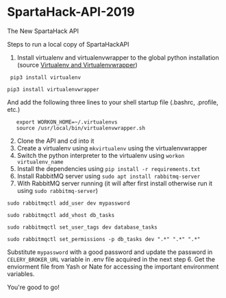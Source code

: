 # SpartaHack-API-2019
The New SpartaHack API

Steps to run a local copy of SpartaHackAPI

1. Install virtualenv and virtualenvwrapper to the global python installation (source [Virtualenv and Virtualenvwrapper](http://docs.python-guide.org/en/latest/dev/virtualenvs/))  
```
 pip3 install virtualenv
```
```
pip3 install virtualenvwrapper
```  
   And add the following three lines to your shell startup file (.bashrc, .profile, etc.)  
```export VIRTUALENVWRAPPER_PYTHON=/usr/bin/python3
   export WORKON_HOME=~/.virtualenvs
   source /usr/local/bin/virtualenvwrapper.sh
```  
2. Clone the API and cd into it  
3. Create a virtualenv using `mkvirtualenv` using the virtualenvwrapper  
4. Switch the python interpreter to the virtualenv using `workon virtualenv_name`  
5. Install the dependencies using `pip install -r requirements.txt`  
6. Install RabbitMQ server using `sudo apt install rabbitmq-server`  
7. With RabbitMQ server running (it will after first install otherwise run it using `sudo rabbitmq-server`)  
```
sudo rabbitmqctl add_user dev mypassword
```  
```
sudo rabbitmqctl add_vhost db_tasks
```  
```
sudo rabbitmqctl set_user_tags dev database_tasks
```  
```
sudo rabbitmqctl set_permissions -p db_tasks dev ".*" ".*" ".*"
```  
   Substitute `mypassword` with a good password and update the password in `CELERY_BROKER_URL` variable in .env file acquired in the next step
6. Get the enviorment file from Yash or Nate for accessing the important environment variables.

You're good to go!
